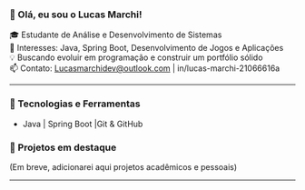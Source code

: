 ### 👋 Olá, eu sou o Lucas Marchi!

🎓 Estudante de Análise e Desenvolvimento de Sistemas  
🔧 Interesses: Java, Spring Boot, Desenvolvimento de Jogos e Aplicações  
💡 Buscando evoluir em programação e construir um portfólio sólido  
📫 Contato: Lucasmarchidev@outlook.com | in/lucas-marchi-21066616a  

---

### 🚀 Tecnologias e Ferramentas
-  Java | Spring Boot |Git & GitHub

### 📂 Projetos em destaque
(Em breve, adicionarei aqui projetos acadêmicos e pessoais)

---
